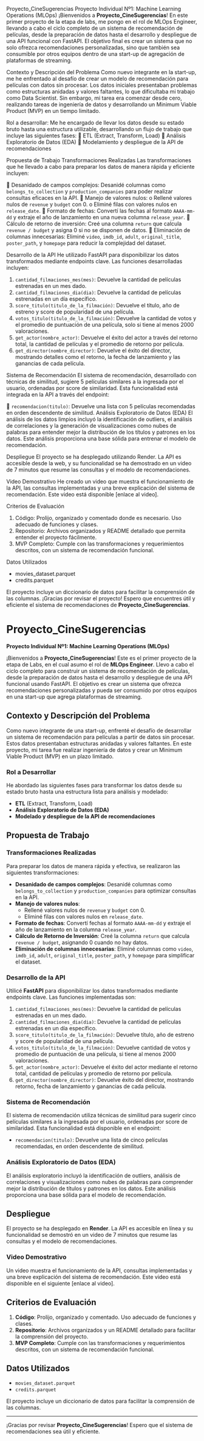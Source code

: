 Proyecto_CineSugerencias 
Proyecto Individual Nº1: Machine Learning Operations (MLOps)
¡Bienvenidos a **Proyecto_CineSugerencias**! En este primer proyecto de la etapa de labs, me pongo en el rol de MLOps Engineer, llevando a cabo el ciclo completo de un sistema de recomendación de películas, desde la preparación de datos hasta el desarrollo y despliegue de una API funcional con FastAPI. El objetivo final es crear un sistema que no solo ofrezca recomendaciones personalizadas, sino que también sea consumible por otros equipos dentro de una start-up de agregación de plataformas de streaming.

Contexto y Descripción del Problema
Como nuevo integrante en la start-up, me he enfrentado al desafío de crear un modelo de recomendación para películas con datos sin procesar. Los datos iniciales presentaban problemas como estructuras anidadas y valores faltantes, lo que dificultaba mi trabajo como Data Scientist. Sin embargo, mi tarea era comenzar desde cero, realizando tareas de ingeniería de datos y desarrollando un Minimum Viable Product (MVP) en un tiempo limitado.

Rol a desarrollar: Me he encargado de llevar los datos desde su estado bruto hasta una estructura utilizable, desarrollando un flujo de trabajo que incluye las siguientes fases:
	ETL (Extract, Transform, Load)
	Análisis Exploratorio de Datos (EDA)
	Modelamiento y despliegue de la API de recomendaciones

Propuesta de Trabajo
Transformaciones Realizadas
Las transformaciones que he llevado a cabo para preparar los datos de manera rápida y eficiente incluyen:

	Desanidado de campos complejos: Desanidé columnas como `belongs_to_collection` y `production_companies` para poder realizar consultas eficaces en la API.
	Manejo de valores nulos:
o	Rellené valores nulos de `revenue` y `budget` con 0.
o	Eliminé filas con valores nulos en `release_date`.
	Formato de fechas: Convertí las fechas al formato `AAAA-mm-dd` y extraje el año de lanzamiento en una nueva columna `release_year`.
	Cálculo de retorno de inversión: Creé una columna `return` que calcula `revenue / budget` y asigna 0 si no se disponen de datos.
	Eliminación de columnas innecesarias: Eliminé `video`, `imdb_id`, `adult`, `original_title`, `poster_path`, y `homepage` para reducir la complejidad del dataset.

Desarrollo de la API
He utilizado FastAPI para disponibilizar los datos transformados mediante endpoints clave. Las funciones desarrolladas incluyen:
1. `cantidad_filmaciones_mes(mes)`: Devuelve la cantidad de películas estrenadas en un mes dado.
2. `cantidad_filmaciones_dia(dia)`: Devuelve la cantidad de películas estrenadas en un día específico.
3. `score_titulo(titulo_de_la_filmación)`: Devuelve el título, año de estreno y score de popularidad de una película.
4. `votos_titulo(titulo_de_la_filmación)`: Devuelve la cantidad de votos y el promedio de puntuación de una película, solo si tiene al menos 2000 valoraciones.
5. `get_actor(nombre_actor)`: Devuelve el éxito del actor a través del retorno total, la cantidad de películas y el promedio de retorno por película.
6. `get_director(nombre_director)`: Devuelve el éxito del director, mostrando detalles como el retorno, la fecha de lanzamiento y las ganancias de cada película.

Sistema de Recomendación
El sistema de recomendación, desarrollado con técnicas de similitud, sugiere 5 películas similares a la ingresada por el usuario, ordenadas por score de similaridad. Esta funcionalidad está integrada en la API a través del endpoint:

	`recomendacion(titulo)`: Devuelve una lista con 5 películas recomendadas en orden descendente de similitud.
Análisis Exploratorio de Datos (EDA)
El análisis de los datos limpios incluyó la identificación de outliers, el análisis de correlaciones y la generación de visualizaciones como nubes de palabras para entender mejor la distribución de los títulos y patrones en los datos. Este análisis proporciona una base sólida para entrenar el modelo de recomendación.

Despliegue
El proyecto se ha desplegado utilizando Render. La API es accesible desde la web, y su funcionalidad se ha demostrado en un video de 7 minutos que resume las consultas y el modelo de recomendaciones.

Video Demostrativo
He creado un video que muestra el funcionamiento de la API, las consultas implementadas y una breve explicación del sistema de recomendación. Este video está disponible [enlace al video].

Criterios de Evaluación
1. Código: Prolijo, organizado y comentado donde es necesario. Uso adecuado de funciones y clases.
2. Repositorio: Archivos organizados y README detallado que permita entender el proyecto fácilmente.
3. MVP Completo: Cumple con las transformaciones y requerimientos descritos, con un sistema de recomendación funcional.

Datos Utilizados
- movies_dataset.parquet
- credits.parquet

El proyecto incluye un diccionario de datos para facilitar la comprensión de las columnas.
¡Gracias por revisar el proyecto! Espero que encuentres útil y eficiente el sistema de recomendaciones de **Proyecto_CineSugerencias**.




# Proyecto_CineSugerencias

**Proyecto Individual Nº1: Machine Learning Operations (MLOps)**

¡Bienvenidos a **Proyecto_CineSugerencias**! Este es el primer proyecto de la etapa de Labs, en el cual asumo el rol de **MLOps Engineer**. Llevo a cabo el ciclo completo para construir un sistema de recomendación de películas, desde la preparación de datos hasta el desarrollo y despliegue de una API funcional usando FastAPI. El objetivo es crear un sistema que ofrezca recomendaciones personalizadas y pueda ser consumido por otros equipos en una start-up que agrega plataformas de streaming.

## Contexto y Descripción del Problema

Como nuevo integrante de una start-up, enfrenté el desafío de desarrollar un sistema de recomendación para películas a partir de datos sin procesar. Estos datos presentaban estructuras anidadas y valores faltantes. En este proyecto, mi tarea fue realizar ingeniería de datos y crear un Minimum Viable Product (MVP) en un plazo limitado.

### Rol a Desarrollar
He abordado las siguientes fases para transformar los datos desde su estado bruto hasta una estructura lista para análisis y modelado:
- **ETL** (Extract, Transform, Load)
- **Análisis Exploratorio de Datos (EDA)**
- **Modelado y despliegue de la API de recomendaciones**

## Propuesta de Trabajo

### Transformaciones Realizadas
Para preparar los datos de manera rápida y efectiva, se realizaron las siguientes transformaciones:
- **Desanidado de campos complejos**: Desanidé columnas como `belongs_to_collection` y `production_companies` para optimizar consultas en la API.
- **Manejo de valores nulos**:
  - Rellené valores nulos de `revenue` y `budget` con 0.
  - Eliminé filas con valores nulos en `release_date`.
- **Formato de fechas**: Convertí fechas al formato `AAAA-mm-dd` y extraje el año de lanzamiento en la columna `release_year`.
- **Cálculo de Retorno de Inversión**: Creé la columna `return` que calcula `revenue / budget`, asignando 0 cuando no hay datos.
- **Eliminación de columnas innecesarias**: Eliminé columnas como `video`, `imdb_id`, `adult`, `original_title`, `poster_path`, y `homepage` para simplificar el dataset.

### Desarrollo de la API
Utilicé **FastAPI** para disponibilizar los datos transformados mediante endpoints clave. Las funciones implementadas son:

1. `cantidad_filmaciones_mes(mes)`: Devuelve la cantidad de películas estrenadas en un mes dado.
2. `cantidad_filmaciones_dia(dia)`: Devuelve la cantidad de películas estrenadas en un día específico.
3. `score_titulo(titulo_de_la_filmación)`: Devuelve título, año de estreno y score de popularidad de una película.
4. `votos_titulo(titulo_de_la_filmación)`: Devuelve cantidad de votos y promedio de puntuación de una película, si tiene al menos 2000 valoraciones.
5. `get_actor(nombre_actor)`: Devuelve el éxito del actor mediante el retorno total, cantidad de películas y promedio de retorno por película.
6. `get_director(nombre_director)`: Devuelve éxito del director, mostrando retorno, fecha de lanzamiento y ganancias de cada película.

### Sistema de Recomendación
El sistema de recomendación utiliza técnicas de similitud para sugerir cinco películas similares a la ingresada por el usuario, ordenadas por score de similaridad. Esta funcionalidad está disponible en el endpoint:

- `recomendacion(titulo)`: Devuelve una lista de cinco películas recomendadas, en orden descendente de similitud.

### Análisis Exploratorio de Datos (EDA)
El análisis exploratorio incluyó la identificación de outliers, análisis de correlaciones y visualizaciones como nubes de palabras para comprender mejor la distribución de títulos y patrones en los datos. Este análisis proporciona una base sólida para el modelo de recomendación.

## Despliegue
El proyecto se ha desplegado en **Render**. La API es accesible en línea y su funcionalidad se demostró en un video de 7 minutos que resume las consultas y el modelo de recomendaciones.

### Video Demostrativo
Un video muestra el funcionamiento de la API, consultas implementadas y una breve explicación del sistema de recomendación. Este video está disponible en el siguiente [enlace al video].

## Criterios de Evaluación
1. **Código**: Prolijo, organizado y comentado. Uso adecuado de funciones y clases.
2. **Repositorio**: Archivos organizados y un README detallado para facilitar la comprensión del proyecto.
3. **MVP Completo**: Cumple con las transformaciones y requerimientos descritos, con un sistema de recomendación funcional.

## Datos Utilizados
- `movies_dataset.parquet`
- `credits.parquet`

El proyecto incluye un diccionario de datos para facilitar la comprensión de las columnas.

---

¡Gracias por revisar **Proyecto_CineSugerencias**! Espero que el sistema de recomendaciones sea útil y eficiente.
